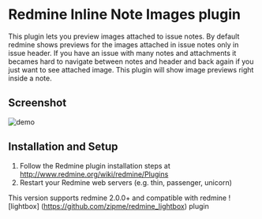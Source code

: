 Redmine Inline Note Images plugin
=======================

This plugin lets you preview images attached to issue notes.
By default redmine shows previews for the images attached in issue notes only in issue header.
If you have an issue with many notes and attachments it becames hard to navigate between notes and header and back again if you just want to see attached image.
This plugin will show image previews right inside a note.

Screenshot
-----------

![demo](https://raw.github.com/anjlab/redmine_inline_note_images_plugin/master/demo.png)

Installation and Setup
----------------------

1. Follow the Redmine plugin installation steps at http://www.redmine.org/wiki/redmine/Plugins
2. Restart your Redmine web servers (e.g. thin, passenger, unicorn)

This version supports redmine 2.0.0+ and compatible with redmine ![lightbox] (https://github.com/zipme/redmine_lightbox) plugin
